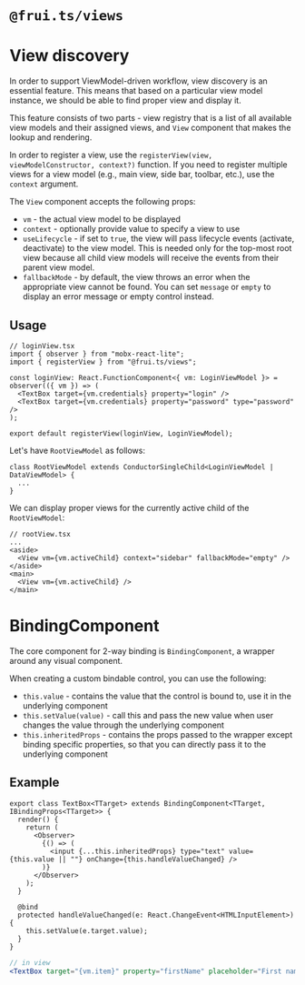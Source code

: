 # `@frui.ts/views`

# View discovery

In order to support ViewModel-driven workflow, view discovery is an essential feature. This means that based on a particular view model instance, we should be able to find proper view and display it.

This feature consists of two parts - view registry that is a list of all available view models and their assigned views, and `View` component that makes the lookup and rendering.

In order to register a view, use the `registerView(view, viewModelConstructor, context?)` function. If you need to register multiple views for a view model (e.g., main view, side bar, toolbar, etc.), use the `context` argument.

The `View` component accepts the following props:

- `vm` - the actual view model to be displayed
- `context` - optionally provide value to specify a view to use
- `useLifecycle` - if set to `true`, the view will pass lifecycle events (activate, deactivate) to the view model. This is needed only for the top-most root view because all child view models will receive the events from their parent view model.
- `fallbackMode` - by default, the view throws an error when the appropriate view cannot be found. You can set `message` or `empty` to display an error message or empty control instead.

## Usage

```tsx
// loginView.tsx
import { observer } from "mobx-react-lite";
import { registerView } from "@frui.ts/views";

const loginView: React.FunctionComponent<{ vm: LoginViewModel }> = observer(({ vm }) => (
  <TextBox target={vm.credentials} property="login" />
  <TextBox target={vm.credentials} property="password" type="password" />
);

export default registerView(loginView, LoginViewModel);
```

Let's have `RootViewModel` as follows:

```tsx
class RootViewModel extends ConductorSingleChild<LoginViewModel | DataViewModel> {
  ...
}
```

We can display proper views for the currently active child of the `RootViewModel`:

```tsx
// rootView.tsx
...
<aside>
  <View vm={vm.activeChild} context="sidebar" fallbackMode="empty" />
</aside>
<main>
  <View vm={vm.activeChild} />
</main>
```

# BindingComponent

The core component for 2-way binding is `BindingComponent`, a wrapper around any visual component.

When creating a custom bindable control, you can use the following:

- `this.value` - contains the value that the control is bound to, use it in the underlying component
- `this.setValue(value)` - call this and pass the new value when user changes the value through the underlying component
- `this.inheritedProps` - contains the props passed to the wrapper except binding specific properties, so that you can directly pass it to the underlying component

## Example

```tsx
export class TextBox<TTarget> extends BindingComponent<TTarget, IBindingProps<TTarget>> {
  render() {
    return (
      <Observer>
        {() => (
          <input {...this.inheritedProps} type="text" value={this.value || ""} onChange={this.handleValueChanged} />
        )}
      </Observer>
    );
  }

  @bind
  protected handleValueChanged(e: React.ChangeEvent<HTMLInputElement>) {
    this.setValue(e.target.value);
  }
}
```

```jsx
// in view
<TextBox target="{vm.item}" property="firstName" placeholder="First name" />
```
